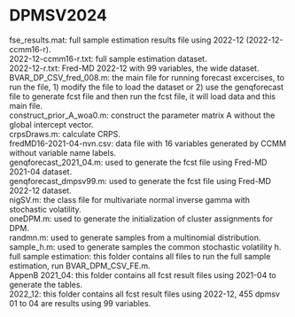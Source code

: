 # DPMSV2024

fse_results.mat: full sample estimation results file using 2022-12 (2022-12-ccmm16-r).\
2022-12-ccmm16-r.txt: full sample estimation dataset.\
2022-12-r.txt: Fred-MD 2022-12 with 99 variables, the wide dataset.\
BVAR_DP_CSV_fred_008.m: the main file for running forecast excercises, to run the file, 1) modify the file to load the dataset or 2) use the genqforecast file to generate fcst file and then run the fcst file, it will load data and this main file.\
construct_prior_A_woa0.m: construct the parameter matrix A without the global intercept vector.\
crpsDraws.m: calculate CRPS.\
fredMD16-2021-04-nvn.csv: data file with 16 variables generated by CCMM without variable name labels.\
genqforecast_2021_04.m: used to generate the fcst file using Fred-MD 2021-04 dataset.\
genqforecast_dmpsv99.m: used to generate the fcst file using Fred-MD 2022-12 dataset.\
nigSV.m: the class file for multivariate normal inverse gamma with stochastic volatility.\
oneDPM.m: used to generate the initialization of cluster assignments for DPM.\
randmn.m: used to generate samples from a multinomial distribution.\
sample_h.m: used to generate samples the common stochastic volatility h.\
full sample estimation: this folder contains all files to run the full sample estimation, run BVAR_DPM_CSV_FE.m.\
AppenB 2021_04: this folder contains all fcst result files using 2021-04 to generate the tables.\
2022_12: this folder contains all fcst result files using 2022-12, 455 dpmsv 01 to 04 are results using 99 variables.
